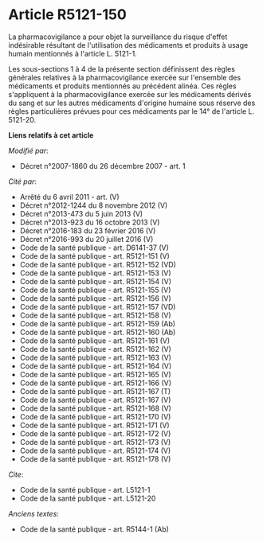 # Article R5121-150

La pharmacovigilance a pour objet la surveillance du risque d'effet indésirable résultant de l'utilisation des médicaments et
produits à usage humain mentionnés                                      à l'article L. 5121-1. 

Les sous-sections 1 à 4 de la présente section définissent des règles générales relatives à la pharmacovigilance exercée sur
l'ensemble des médicaments et produits mentionnés au précédent alinéa. Ces règles s'appliquent à la pharmacovigilance exercée
sur les médicaments dérivés du sang et sur les autres médicaments d'origine humaine sous réserve des règles particulières
prévues pour ces médicaments par le 14° de l'article L. 5121-20.

**Liens relatifs à cet article**

_Modifié par_:

  - Décret n°2007-1860 du 26 décembre 2007 - art. 1

_Cité par_:

  - Arrêté du 6 avril 2011 - art. (V)
  - Décret n°2012-1244 du 8 novembre 2012 (V)
  - Décret n°2013-473 du 5 juin 2013 (V)
  - Décret n°2013-923 du 16 octobre 2013 (V)
  - Décret n°2016-183 du 23 février 2016 (V)
  - Décret n°2016-993 du 20 juillet 2016 (V)
  - Code de la santé publique - art. D6141-37 (V)
  - Code de la santé publique - art. R5121-151 (V)
  - Code de la santé publique - art. R5121-152 (VD)
  - Code de la santé publique - art. R5121-153 (V)
  - Code de la santé publique - art. R5121-154 (V)
  - Code de la santé publique - art. R5121-155 (V)
  - Code de la santé publique - art. R5121-156 (V)
  - Code de la santé publique - art. R5121-157 (VD)
  - Code de la santé publique - art. R5121-158 (V)
  - Code de la santé publique - art. R5121-159 (Ab)
  - Code de la santé publique - art. R5121-160 (Ab)
  - Code de la santé publique - art. R5121-161 (V)
  - Code de la santé publique - art. R5121-162 (V)
  - Code de la santé publique - art. R5121-163 (V)
  - Code de la santé publique - art. R5121-164 (V)
  - Code de la santé publique - art. R5121-165 (V)
  - Code de la santé publique - art. R5121-166 (V)
  - Code de la santé publique - art. R5121-167 (T)
  - Code de la santé publique - art. R5121-167 (V)
  - Code de la santé publique - art. R5121-168 (V)
  - Code de la santé publique - art. R5121-170 (V)
  - Code de la santé publique - art. R5121-171 (V)
  - Code de la santé publique - art. R5121-172 (V)
  - Code de la santé publique - art. R5121-173 (V)
  - Code de la santé publique - art. R5121-174 (V)
  - Code de la santé publique - art. R5121-178 (V)

_Cite_:

  - Code de la santé publique - art. L5121-1
  - Code de la santé publique - art. L5121-20

_Anciens textes_:

  - Code de la santé publique - art. R5144-1 (Ab)
